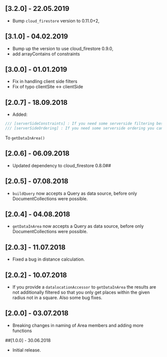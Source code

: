 ## [3.2.0] - 22.05.2019

* Bump `cloud_firestore` version to 0.11.0+2, 

## [3.1.0] - 04.02.2019

* Bump up the version to use cloud_firestore 0.9.0, 
* add arrayContains of constraints

## [3.0.0] - 01.01.2019

* Fix in handling client side filters
* Fix of typo clientSite <-> clientSide

## [2.0.7] - 18.09.2018

* Added:
```Dart
/// [serverSideConstraints] : If you need some serverside filtering besides the [Area] pass a list of [QueryConstraint]
/// [serverSideOrdering] : If you need some serverside ordering you can pass a List of [OrderConstraints]
```
To `getDataInArea()`

## [2.0.6] - 06.09.2018

* Updated dependency to cloud_firestore 0.8.0## 

## [2.0.5] - 07.08.2018

* `buildQuery` now accepts a Query as data source, before only DocumentCollections were possible.

## [2.0.4] - 04.08.2018

* `getDataInArea` now accepts a Query as data source, before only DocumentCollections were possible.

## [2.0.3] - 11.07.2018

* Fixed a bug in distance calculation.

## [2.0.2] - 10.07.2018

* If you provide a `datalocationAccessor` to `getDataInArea` the results are not additionally filtered so that you only get places within the given radius not in a square. Also some bug fixes.

## [2.0.0] - 03.07.2018

* Breaking changes in naming of Area members and adding more functions

##[1.0.0] - 30.06.2018

* Initial release.










